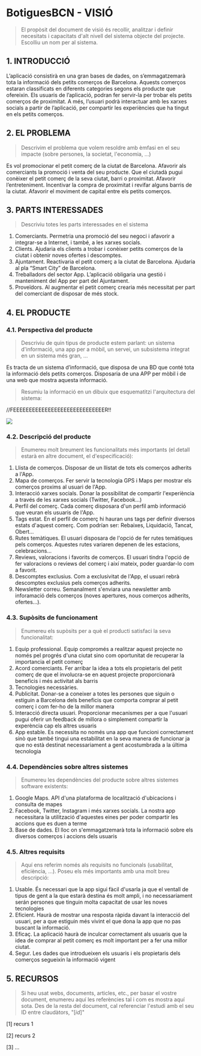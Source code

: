 ﻿# BotiguesBCN - VISIÓ #


> El propòsit del document de visió és recollir, analitzar i definir necesitats i capacitats d'alt nivell del sistema objecte del projecte. Escolliu un nom per al sistema.


## 1. INTRODUCCIÓ ##

L’aplicació consistirà en una gran bases de dades, on s’emmagatzemarà tota la informació dels petits comerços de Barcelona. Aquests comerços estaran classificats en diferents categories segons els producte que ofereixin.
Els usuaris de l’aplicació, podran fer servir-la per trobar els petits comerços de proximitat. A més, l’usuari podrà interactuar amb les xarxes socials a partir de l’aplicació, per compartir les experiències que ha tingut en els petits comerços.

## 2. EL PROBLEMA ##

> Descrivim el problema que volem resoldre amb èmfasi en el seu impacte (sobre persones, la societat, l'economia, ...)

Es vol promocionar el petit comerç de la ciutat de Barcelona. Afavorir als comerciants la promoció  i venta del seu producte.
Que el ciutadà pugui conèixer el petit comerç de la seva ciutat, barri o proximitat. 
Afavorir l’entreteniment.
Incentivar la compra de proximitat i revifar alguns barris de la ciutat. 
Afavorir el moviment de capital entre els petits comerços. 

## 3. PARTS INTERESSADES ##

> Descriviu totes les parts interessades en el sistema

1. Comerciants. Permetria una promoció del seu negoci i afavorir a integrar-se a Internet, i també, a les xarxes socials.
2. Clients. Ajudaria els clients a trobar i conèixer petits comerços de la ciutat i obtenir noves ofertes i descomptes.
3. Ajuntament. Reactivaria el petit comerç a la ciutat de Barcelona. Ajudaria al pla “Smart City” de Barcelona.
4. Treballadors del sector App. L’aplicació obligaria una gestió i manteniment del App per part del Ajuntament.
5. Proveïdors. Al augmentar el petit comerç crearia més necessitat per part del comerciant de disposar de més stock.

## 4. EL PRODUCTE ##

### 4.1. Perspectiva del producte ###
> Descriviu de quin tipus de producte estem parlant: un sistema d'informació, una app per a mòbil, un servei, un subsistema integrat en un sistema més gran, ...

Es tracta de un sistema d’informació, que disposa de una BD que conté tota la informació dels petits comerços. Disposaria de una APP per mòbil i de una web que mostra aquesta informació. 
 
> Resumiu la informació en un dibuix que esquematitzi l'arquitectura del sistema:

//FEEEEEEEEEEEEEEEEEEEEEEEEEEEEER!!

![](http://www.dittoditto.com/img/screenshots/soft-arch.gif)

### 4.2. Descripció del producte ###
> Enumereu molt breument les funcionalitats més importants (el detall estarà en altre document, el d'especificació):

1. Llista de comerços. Disposar de un llistat de tots els comerços adherits a l'App.
2. Mapa de comerços. Fer servir la tecnologia GPS i Maps per mostrar els comerços proxims al usuari de l'App.
3. Interacció xarxes socials. Donar la possibilitat de compartir l'experiència a través de les xarxes socials (Twitter, Facebook...)
4. Perfil del comerç. Cada comerç  disposara d'un perfil amb informació que veuran els usuaris de l'App.
5. Tags estat. En el perfil de comerç hi hauran uns tags per definir diversos estats d'aquest comerç. Com podrían ser: Rebaixes, Liquidació, Tancat, Obert...
6. Rutes temàtiques. El usuari disposara de l'opció de fer rutes temàtiques pels comerços. Aquestes rutes variaren depenen de les estacions, celebracions...
7. Reviews, valoracions i favorits de comerços. El usuari tindra l'opció de fer valoracions o reviews del comerç i així mateix, poder guardar-lo com a favorit.
8. Descomptes exclusius. Com a exclusivitat de l'App, el usuari rebrà descomptes exclusius pels comerços adherits.
9. Newsletter correu. Semanalment s'enviara una newsletter amb inforamació dels comerços (noves apertures, nous comerços adherits, ofertes...).


### 4.3. Supòsits de funcionament ###
> Enumereu els supòsits per a què el producti satisfaci la seva funcionalitat:

1. Equip professional. Equip compromés a realitzar aquest projecte no només pel progrés d'una ciutat sino com oportunitat de recuperar la importancia el petit comerç
2. Acord comerciants. Fer arribar la idea a tots els propietaris del petit comerç de que el involucra-se en aquest projecte proporcionarà beneficis i més activitat als barris
3. Tecnologies necessàries. 
4. Publicitat. Donar-se a coneixer a totes les persones que siguin o estiguin a Barcelona dels beneficis que comporta comprar al petit comerç i com fer-ho de la millor manera
5. Interacció directa usuari. Proporcionar mecanismes per a que l'usuari pugui oferir un feedback de millora o simplement compartir la experència cap els altres usuaris
6. App estable. Es necessita no només una app que funcioni correctament sinò que també tingui una estabilitat en la seva manera de funcionar ja que no està destinat necessariament a gent acostumbrada a la última tecnologia 
 
### 4.4. Dependències sobre altres sistemes ###
> Enumereu les dependències del producte sobre altres sistemes software existents:

1. Google Maps. API d'una plataforma de localització d'ubicacions i consulta de mapes
2. Facebook, Twitter, Instagram i més xarxes socials. La nostra app necessitara la utilització
d'aquestes eines per poder compartir les accions que es duen a terme
3. Base de dades. El lloc on s'emmagatzemarà tota la informació sobre els diversos comerços i accions dels usuaris
  
### 4.5. Altres requisits ###
> Aquí ens referim només als requisits no funcionals (usabilitat, eficiència, ...). Poseu els més importants amb una molt breu descripció:

1. Usable. És necessari que la app sigui fàcil d'usarla ja que el ventall de tipus de gent a la que estarà 
destina és molt ampli, i no necessariament serán persones que tinguin molta capacitat de usar les noves tecnologies
2. Eficient. Haurà de mostrar una resposta ràpida davant la interacció del usuari, per a que estiguin més vivint el que dona la app que no pas buscant la informació.
3. Eficaç. La aplicació haurà de inculcar correctament als usuaris que la idea de comprar al petit comerç es molt important per a fer una millor ciutat. 
4. Segur. Les dades que introdueixen els usuaris i els propietaris dels comerços segueixin la informació vigent
## 5. RECURSOS ##

> Si heu usat webs, documents, articles, etc., per basar el vostre document, enumereu aquí les referències tal i com es mostra aquí sota. Des de la resta del document, cal referenciar l'estudi amb el seu ID entre claudàtors, "[*id*]"

[1] recurs 1

[2] recurs 2

[3] ...
